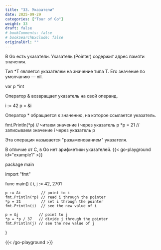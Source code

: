 ```yaml
---
title: "33. Указатели"
date: 2025-09-29
categories: ["Tour of Go"]
weight: 33
draft: false
# bookComments: false
# bookSearchExclude: false
originalUrl: ""
---
```

 
В Go есть указатели. Указатель (Pointer) содержит адрес памяти значения.

Тип *T является указателем на значение типа T. Его значение по умолчанию — nil.

var p *int

Оператор & возвращает указатель на свой операнд.

i := 42
p = &i

Оператор * обращается к значению, на которое ссылается указатель.

fmt.Println(*p) // читаем значение i через указатель p
*p = 21         // записываем значение i через указатель p

Эта операция называется "разыменованием" указателя.

В отличие от C, в Go нет арифметики указателей.
{{< go-playground id="example1" >}}

package main

import "fmt"

func main() {
    i, j := 42, 2701

	p := &i         // point to i
	fmt.Println(*p) // read i through the pointer
	*p = 21         // set i through the pointer
	fmt.Println(i)  // see the new value of i

	p = &j         // point to j
	*p = *p / 37   // divide j through the pointer
	fmt.Println(j) // see the new value of j
}


{{< /go-playground >}} 